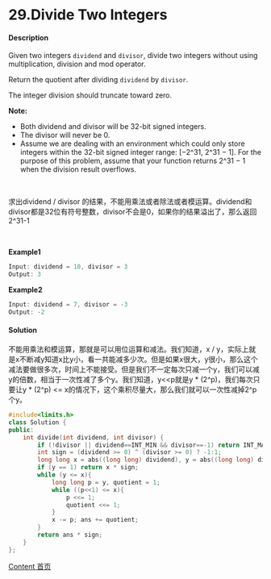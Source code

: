 # 29.Divide Two Integers

#### Description

Given two integers `dividend` and `divisor`, divide two integers without using multiplication, division and mod operator.

Return the quotient after dividing `dividend` by `divisor`.

The integer division should truncate toward zero.

**Note:**

- Both dividend and divisor will be 32-bit signed integers.
- The divisor will never be 0.
- Assume we are dealing with an environment which could only store integers within the 32-bit signed integer range: [−2^31,  2^31 − 1]. For the purpose of this problem, assume that your function returns 2^31 − 1 when the division result overflows.

<br>

求出dividend / divisor 的结果，不能用乘法或者除法或者模运算。dividend和divisor都是32位有符号整数，divisor不会是0，如果你的结果溢出了，那么返回2^31-1

<br>

**Example1**


```c++
Input: dividend = 10, divisor = 3
Output: 3
```

**Example2**

```c++
Input: dividend = 7, divisor = -3
Output: -2
```



#### Solution

不能用乘法和模运算，那就是可以用位运算和减法。我们知道，x / y，实际上就是x不断减y知道x比y小，看一共能减多少次。但是如果x很大，y很小，那么这个减法要做很多次，时间上不能接受。但是我们不一定每次只减一个y，我们可以减y的倍数，相当于一次性减了多个y。我们知道，y<<p就是y * (2^p)，我们每次只要让y * (2^p) <= x的情况下，这个乘积尽量大，那么我们就可以一次性减掉2^p个y。

```c++
#include<limits.h>
class Solution {
public:
    int divide(int dividend, int divisor) {
        if (!divisor || dividend==INT_MIN && divisor==-1) return INT_MAX;
        int sign = (dividend >= 0) ^ (divisor >= 0) ? -1:1;
        long long x = abs((long long) dividend), y = abs((long long) divisor), ans = 0;
        if (y == 1) return x * sign;
        while (y <= x){
            long long p = y, quotient = 1;
            while ((p<<1) <= x){
                p <<= 1;
                quotient <<= 1;
            }
            x -= p; ans += quotient;
        }
        return ans * sign;
    }
};
```



[Content   首页](../README.md)

